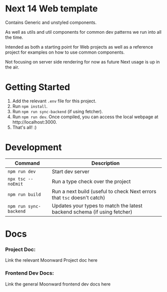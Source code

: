 
# Next 14 Web template

Contains Generic and unstyled components.

As well as utils and util components for common dev patterns we run into all the time.
 
Intended as both a starting point for Web projects as well as a reference project for examples on how to use common components.

Not focusing on server side rendering for now as future Next usage is up in the air.


# Getting Started
1. Add the relevant `.env` file for this project.
2. Run `npm install`.
3. Run `npm run sync-backend` (if using fetcher).
4. Run `npm run dev`. Once compiled, you can access the local webpage at http://localhost:3000.
5. That's all! :)


# Development
Command | Description
--- | ---
`npm run dev` | Start dev server
`npx tsc --noEmit` | Run a type check over the project
`npm run build` | Run a next build (useful to check Next errors that `tsc` doesn't catch) 
`npm run sync-backend` | Updates your types to match the latest backend schema (if using fetcher) 


# Docs
### Project Doc: 
Link the relevant Moonward Project doc here
### Frontend Dev Docs: 
Link the general Moonward frontend dev docs here



